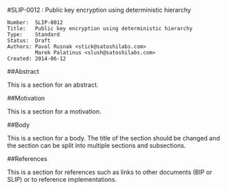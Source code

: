 #SLIP-0012 : Public key encryption using deterministic hierarchy

```
Number:  SLIP-0012
Title:   Public key encryption using deterministic hierarchy
Type:    Standard
Status:  Draft
Authors: Pavol Rusnak <stick@satoshilabs.com>
         Marek Palatinus <slush@satoshilabs.com>
Created: 2014-06-12
```

##Abstract

This is a section for an abstract.

##Motivation

This is a section for a motivation.

##Body

This is a section for a body. The title of the section should be changed
and the section can be split into multiple sections and subsections.

##References

This is a section for references such as links to other documents (BIP or SLIP)
or to reference implementations.
